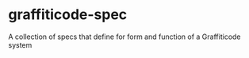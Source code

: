 # graffiticode-spec
A collection of specs that define for form and function of a Graffiticode system
